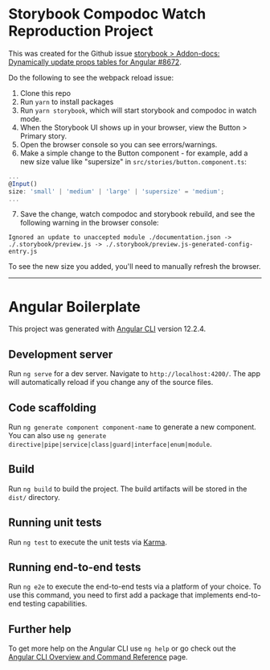 # Storybook Compodoc Watch Reproduction Project

This was created for the Github issue [storybook > Addon-docs: Dynamically update props tables for Angular #8672](https://github.com/storybookjs/storybook/issues/8672).

Do the following to see the webpack reload issue:
1. Clone this repo
2. Run `yarn` to install packages
3. Run `yarn storybook`, which will start storybook and compodoc in watch mode.
4. When the Storybook UI shows up in your browser, view the Button > Primary story.
5. Open the browser console so you can see errors/warnings.
6. Make a simple change to the Button component - for example, add a new size value like "supersize" in `src/stories/button.component.ts`:
```js
...
@Input()
size: 'small' | 'medium' | 'large' | 'supersize' = 'medium';
...
```
7. Save the change, watch compodoc and storybook rebuild, and see the following warning in the browser console:
```
Ignored an update to unaccepted module ./documentation.json -> ./.storybook/preview.js -> ./.storybook/preview.js-generated-config-entry.js
```

To see the new size you added, you'll need to manually refresh the browser.

---

# Angular Boilerplate

This project was generated with [Angular CLI](https://github.com/angular/angular-cli) version 12.2.4.

## Development server

Run `ng serve` for a dev server. Navigate to `http://localhost:4200/`. The app will automatically reload if you change any of the source files.

## Code scaffolding

Run `ng generate component component-name` to generate a new component. You can also use `ng generate directive|pipe|service|class|guard|interface|enum|module`.

## Build

Run `ng build` to build the project. The build artifacts will be stored in the `dist/` directory.

## Running unit tests

Run `ng test` to execute the unit tests via [Karma](https://karma-runner.github.io).

## Running end-to-end tests

Run `ng e2e` to execute the end-to-end tests via a platform of your choice. To use this command, you need to first add a package that implements end-to-end testing capabilities.

## Further help

To get more help on the Angular CLI use `ng help` or go check out the [Angular CLI Overview and Command Reference](https://angular.io/cli) page.
